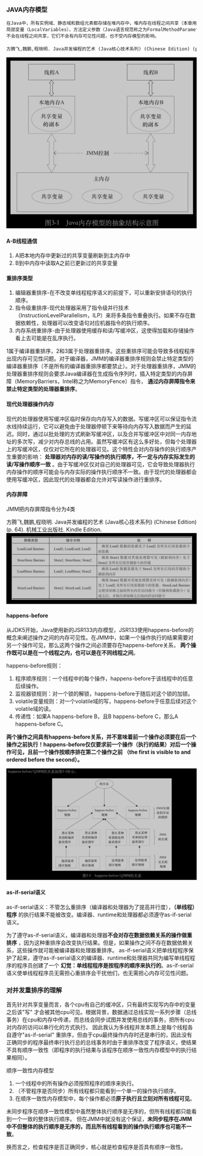 ### JAVA内存模型

```markdown
在Java中，所有实例域、静态域和数组元素都存储在堆内存中，堆内存在线程之间共享（本章用“共享变量”这个术语代指实例域，静态域和数组元素）。
局部变量（LocalVariables），方法定义参数（Java语言规范称之为FormalMethodParameters）和异常处理器参数（ExceptionHandlerParameters）
不会在线程之间共享，它们不会有内存可见性问题，也不受内存模型的影响。

方腾飞,魏鹏,程晓明. Java并发编程的艺术 (Java核心技术系列) (Chinese Edition) (p. 55). 机械工业出版社. Kindle Edition. 
```

![](https://raw.githubusercontent.com/holdthebreath/picture-bed/master/202302131206011.png)

#### A-B线程通信

1. A把本地内存中更新过的共享变量刷新到主内存中
2. B到中内存中读取A之前已更新过的共享变量

#### 重排序类型

1. 编辑器重排序-在不改变单线程程序语义的前提下，可以重新安排语句的执行顺序。
2. 指令级重排序-现代处理器采用了指令级并行技术（InstructionLevelParallelism，ILP）来将多条指令重叠执行。如果不存在数据依赖性，处理器可以改变语句对应机器指令的执行顺序。
3. 内存系统重排序-由于处理器使用缓存和读/写缓冲区，这使得加载和存储操作看上去可能是在乱序执行。

1属于编译器重排序，2和3属于处理器重排序。这些重排序可能会导致多线程程序出现内存可见性问题。对于编译器，JMM的编译器重排序规则会禁止特定类型的编译器重排序（不是所有的编译器重排序都要禁止）。对于处理器重排序，JMM的处理器重排序规则会要求Java编译器在生成指令序列时，插入特定类型的内存屏障（MemoryBarriers，Intel称之为MemoryFence）指令，
**通过内存屏障指令来禁止特定类型的处理器重排序**。

#### 现代处理器操作内存

现代的处理器使用写缓冲区临时保存向内存写入的数据。写缓冲区可以保证指令流水线持续运行，它可以避免由于处理器停顿下来等待向内存写入数据而产生的延迟。同时，通过以批处理的方式刷新写缓冲区，以及合并写缓冲区中对同一内存地址的多次写，减少对内存总线的占用。虽然写缓冲区有这么多好处，但每个处理器上的写缓冲区，仅仅对它所在的处理器可见。这个特性会对内存操作的执行顺序产生重要的影响：
**处理器对内存的读/写操作的执行顺序，不一定与内存实际发生的读/写操作顺序一致**
。由于写缓冲区仅对自己的处理器可见，它会导致处理器执行内存操作的顺序可能会与内存实际的操作执行顺序不一致。由于现代的处理器都会使用写缓冲区，因此现代的处理器都会允许对写读操作进行重排序。

#### 内存屏障

JMM把内存屏障指令分为4类

方腾飞,魏鹏,程晓明. Java并发编程的艺术 (Java核心技术系列) (Chinese Edition) (p. 64). 机械工业出版社. Kindle Edition.
![](https://raw.githubusercontent.com/holdthebreath/picture-bed/master/202302131232161.png)

#### happens-before

从JDK5开始，Java使用新的JSR133内存模型，JSR133使用happens-before的概念来阐述操作之间的内存可见性。在JMM中，如果一个操作执行的结果需要对另一个操作可见，那么这两个操作之间必须要存在happens-before关系，
**两个操作既可以是在一个线程之内，也可以是在不同线程之间**。

happens-before规则：

1. 程序顺序规则：一个线程中的每个操作，happens-before于该线程中的任意后续操作。
2. 监视器锁规则：对一个锁的解锁，happens-before于随后对这个锁的加锁。
3. volatile变量规则：对一个volatile域的写，happens-before于任意后续对这个volatile域的读。
4. 传递性：如果A happens-before B，且B happens-before C，那么A happens-before C。

**两个操作之间具有happens-before关系，并不意味着前一个操作必须要在后一个操作之前执行！happens-before仅仅要求前一个操作（执行的结果）对后一个操作可见，且前一个操作按顺序排在第二个操作之前
（the first is visible to and ordered before the second）。**

![](https://raw.githubusercontent.com/holdthebreath/picture-bed/master/202302131239500.png)

#### as-if-serial语义

as-if-serial语义：不管怎么重排序（编译器和处理器为了提高并行度），**（单线程）程序**
的执行结果不能被改变。编译器、runtime和处理器都必须遵守as-if-serial语义。

为了遵守as-if-serial语义，编译器和处理器**不会对存在数据依赖关系的操作做重排序**
，因为这种重排序会改变执行结果。但是，如果操作之间不存在数据依赖关系，这些操作就可能被编译器和处理器重排序。
as-if-serial语义把单线程程序保护了起来，遵守as-if-serial语义的编译器、runtime和处理器共同为编写单线程程序的程序员创建了一个
**幻觉：单线程程序是按程序的顺序来执行的**。as-if-serial语义使单线程程序员无需担心重排序会干扰他们，也无需担心内存可见性问题。

### 对并发重排序的理解

首先针对共享变量而言，各个cpu有自己的缓冲区，只有最终实现写内存中的变量之后该"写"
才会被其他cpu可见。根据背景，数据通过总线实现一系列步骤（总线事务）在cpu和内存中传递，而总线会同步试图并发使用总线的事务，把所有cpu对内存的访问以串行化的方式执行。
因此我认为多线程并发本质上是每个线程各自遵守"as-if-serial"
重排序，但由于cpu最终操作内存时还是串行的，因此没有正确同步的程序最终串行执行总的总线事务时由于重排序改变了程序语义，使结果不具有顺序一致性（即程序的执行结果与该程序在顺序一致性内存模型中的执行结果相同）。

顺序一致性内存模型

1. 一个线程中的所有操作必须按照程序的顺序来执行。
2. （不管程序是否同步）所有线程都只能看到一个单一的操作执行顺序。
3. 在顺序一致性内存模型中，每个操作都必须**原子执行且立刻对所有线程可见**。

未同步程序在顺序一致性模型中虽然整体执行顺序是无序的，但所有线程都只能看到一个一致的整体执行顺序。
但在JMM中就没有这个保证，**未同步程序在JMM中不但整体的执行顺序是无序的，而且所有线程看到的操作执行顺序也可能不一致**。

换而言之，检查程序是否正确同步，核心就是检查程序是否具有顺序一致性。